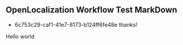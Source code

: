 ## OpenLocalization Workflow Test MarkDown
* 6c753c29-caf1-41e7-8173-b124ff6fe48e 
thanks!

Hello world